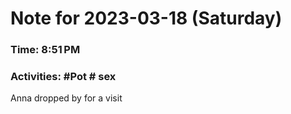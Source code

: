 # Note for 2023-03-18 (Saturday)
### Time: 8:51 PM
### Activities: #Pot  # sex

Anna dropped by for a visit
